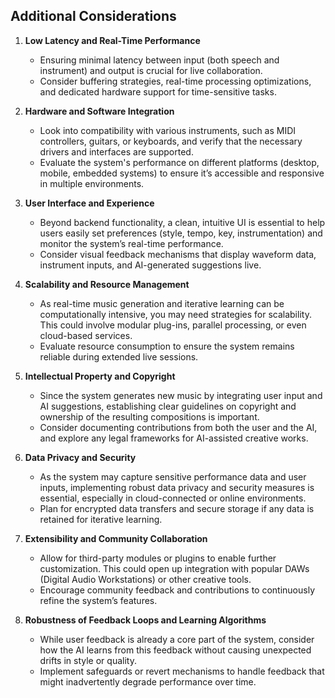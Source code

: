 ## Additional Considerations

1. **Low Latency and Real-Time Performance**
   - Ensuring minimal latency between input (both speech and instrument) and output is crucial for live collaboration.
   - Consider buffering strategies, real-time processing optimizations, and dedicated hardware support for time-sensitive tasks.

2. **Hardware and Software Integration**
   - Look into compatibility with various instruments, such as MIDI controllers, guitars, or keyboards, and verify that the necessary drivers and interfaces are supported.
   - Evaluate the system's performance on different platforms (desktop, mobile, embedded systems) to ensure it’s accessible and responsive in multiple environments.

3. **User Interface and Experience**
   - Beyond backend functionality, a clean, intuitive UI is essential to help users easily set preferences (style, tempo, key, instrumentation) and monitor the system’s real-time performance.
   - Consider visual feedback mechanisms that display waveform data, instrument inputs, and AI-generated suggestions live.

4. **Scalability and Resource Management**
   - As real-time music generation and iterative learning can be computationally intensive, you may need strategies for scalability. This could involve modular plug-ins, parallel processing, or even cloud-based services.
   - Evaluate resource consumption to ensure the system remains reliable during extended live sessions.

5. **Intellectual Property and Copyright**
   - Since the system generates new music by integrating user input and AI suggestions, establishing clear guidelines on copyright and ownership of the resulting compositions is important.
   - Consider documenting contributions from both the user and the AI, and explore any legal frameworks for AI-assisted creative works.

6. **Data Privacy and Security**
   - As the system may capture sensitive performance data and user inputs, implementing robust data privacy and security measures is essential, especially in cloud-connected or online environments.
   - Plan for encrypted data transfers and secure storage if any data is retained for iterative learning.

7. **Extensibility and Community Collaboration**
   - Allow for third-party modules or plugins to enable further customization. This could open up integration with popular DAWs (Digital Audio Workstations) or other creative tools.
   - Encourage community feedback and contributions to continuously refine the system’s features.

8. **Robustness of Feedback Loops and Learning Algorithms**
   - While user feedback is already a core part of the system, consider how the AI learns from this feedback without causing unexpected drifts in style or quality.
   - Implement safeguards or revert mechanisms to handle feedback that might inadvertently degrade performance over time.
